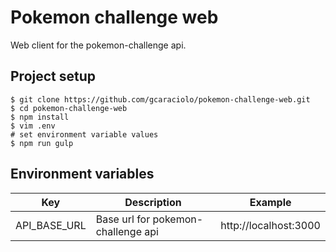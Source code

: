 # Pokemon challenge web
Web client for the pokemon-challenge api.

## Project setup
```
$ git clone https://github.com/gcaraciolo/pokemon-challenge-web.git
$ cd pokemon-challenge-web
$ npm install
$ vim .env
# set environment variable values
$ npm run gulp
```

## Environment variables
| Key | Description | Example |
| ------------- | ------------- | ------------- |
| API_BASE_URL | Base url for pokemon-challenge api | http://localhost:3000 |
